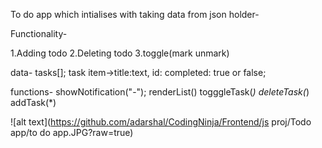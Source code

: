 To do app which intialises with taking data from json holder-

Functionality-

  1.Adding todo
  2.Deleting todo
  3.toggle(mark unmark)


data-
 tasks[];
 task item->title:text,
            id: 
            completed: true or false;
            
            
            
functions-
  showNotification("-");
  renderList()
  togggleTask(*)
  deleteTask(*)
  addTask(*)
  
  ![alt text](https://github.com/adarshal/CodingNinja/Frontend/js proj/Todo app/to do app.JPG?raw=true)
  
   
  
  
